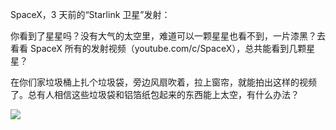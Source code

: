 SpaceX，3 天前的“Starlink 卫星”发射：

<div id="youtube2-NONM-xsKMSs" class="youtube-wrap" data-attrs="{&quot;videoId&quot;:&quot;NONM-xsKMSs&quot;,&quot;startTime&quot;:null,&quot;endTime&quot;:null}">



<span>你看到了星星吗？没有大气的太空里，难道可以一颗星星也看不到，一片漆黑？去看看 SpaceX 所有的发射视频（youtube.com/c/SpaceX），总共能看到几颗星星？</span>

<span>在你们家垃圾桶上扎个垃圾袋，旁边风扇吹着，拉上窗帘，就能拍出这样的视频了。总有人相信这些垃圾袋和铝箔纸包起来的东西能上太空，有什么办法？</span>


![](https://substackcdn.com/image/fetch/w_1456,c_limit,f_auto,q_auto:good,fl_progressive:steep/https%3A%2F%2Fbucketeer-e05bbc84-baa3-437e-9518-adb32be77984.s3.amazonaws.com%2Fpublic%2Fimages%2F42375257-83a2-4a93-959c-6e5ac225f2b9_1642x1047.jpeg)

